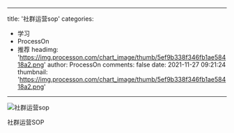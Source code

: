 
---
title: '社群运营sop'
categories: 
 - 学习
 - ProcessOn
 - 推荐
headimg: 'https://img.processon.com/chart_image/thumb/5ef9b338f346fb1ae58418a2.png'
author: ProcessOn
comments: false
date: 2021-11-27 09:21:24
thumbnail: 'https://img.processon.com/chart_image/thumb/5ef9b338f346fb1ae58418a2.png'
---

<div>   
<img class="thumb" alt="社群运营sop" src="https://img.processon.com/chart_image/thumb/5ef9b338f346fb1ae58418a2.png" referrerpolicy="no-referrer">
<p>社群运营SOP</p>  
</div>
            